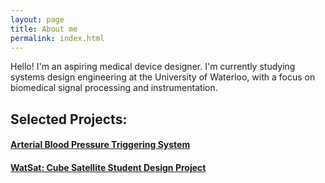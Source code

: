 ```yaml
---
layout: page
title: About me
permalink: index.html
---
```


Hello! I'm an aspiring medical device designer. I'm currently studying systems design engineering at the University of Waterloo, with a focus on biomedical signal processing and instrumentation.

## Selected Projects:

#### [Arterial Blood Pressure Triggering System](http://joshbradshaw.github.io/Arterial-BP-MRI-Triggering-Unit/)

#### [WatSat: Cube Satellite Student Design Project](http://watsat.ca/)
